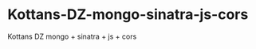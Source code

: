 Kottans-DZ-mongo-sinatra-js-cors
================================

Kottans DZ mongo + sinatra + js + cors
